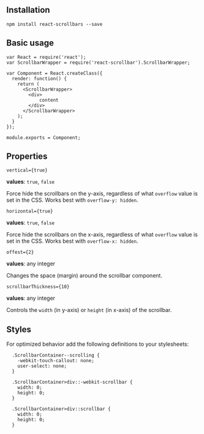 ## Installation

```
npm install react-scrollbars --save
```

## Basic usage

```
var React = require('react');
var ScrollbarWrapper = require('react-scrollbar').ScrollbarWrapper;

var Component = React.createClass({
  render: function() {
    return (
      <ScrollbarWrapper>
        <div>
            content
        </div>
      </ScrollbarWrapper>
    );
  }
});

module.exports = Component;
```

## Properties

```
vertical={true}
```

**values**: `true`, `false`

Force hide the scrollbars on the y-axis, regardless of what `overflow` value is set in the CSS. Works best with `overflow-y: hidden`.

```
horizontal={true}
```

**values**: `true`, `false`

Force hide the scrollbars on the x-axis, regardless of what `overflow` value is set in the CSS. Works best with `overflow-x: hidden`.

```
offest={2}
```

**values**: any integer

Changes the space (margin) around the scrollbar component.

```
scrollbarThickness={10}
```

**values**: any integer

Controls the `width` (in y-axis) or `height` (in x-axis) of the scrollbar.


## Styles

For optimized behavior add the following definitions to your stylesheets:

```
  .ScrollbarContainer--scrolling {
    -webkit-touch-callout: none;
    user-select: none;
  }
  
  .ScrollbarContainer>div::-webkit-scrollbar {
    width: 0;
    height: 0;
  }
  
  .ScrollbarContainer>div::scrollbar {
    width: 0;
    height: 0;
  }
```